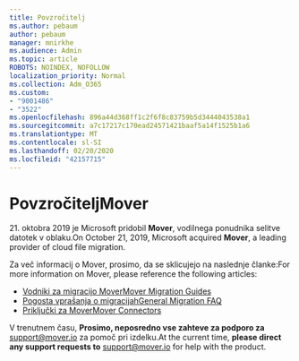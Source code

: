 ```yaml
---
title: Povzročitelj
ms.author: pebaum
author: pebaum
manager: mnirkhe
ms.audience: Admin
ms.topic: article
ROBOTS: NOINDEX, NOFOLLOW
localization_priority: Normal
ms.collection: Adm_O365
ms.custom:
- "9001486"
- "3522"
ms.openlocfilehash: 896a44d368ff1c2f6f8c83759b5d3444043538a1
ms.sourcegitcommit: a7c17217c170ead24571421baaf5a14f1525b1a6
ms.translationtype: MT
ms.contentlocale: sl-SI
ms.lasthandoff: 02/20/2020
ms.locfileid: "42157715"
---
```

# <a name="mover"></a><span data-ttu-id="a3a12-102">Povzročitelj</span><span class="sxs-lookup"><span data-stu-id="a3a12-102">Mover</span></span>

<span data-ttu-id="a3a12-103">21. oktobra 2019 je Microsoft pridobil **Mover**, vodilnega ponudnika selitve datotek v oblaku.</span><span class="sxs-lookup"><span data-stu-id="a3a12-103">On October 21, 2019, Microsoft acquired **Mover**, a leading provider of cloud file migration.</span></span>

<span data-ttu-id="a3a12-104">Za več informacij o Mover, prosimo, da se sklicujejo na naslednje članke:</span><span class="sxs-lookup"><span data-stu-id="a3a12-104">For more information on Mover, please reference the following articles:</span></span>

- [<span data-ttu-id="a3a12-105">Vodniki za migracijo Mover</span><span class="sxs-lookup"><span data-stu-id="a3a12-105">Mover Migration Guides</span></span>](https://mover.io/guides/)
- [<span data-ttu-id="a3a12-106">Pogosta vprašanja o migracijah</span><span class="sxs-lookup"><span data-stu-id="a3a12-106">General Migration FAQ</span></span>](https://mover.io/guides/general/)
- [<span data-ttu-id="a3a12-107">Priključki za Mover</span><span class="sxs-lookup"><span data-stu-id="a3a12-107">Mover Connectors</span></span>](https://mover.io/connectors/)

<span data-ttu-id="a3a12-108">V trenutnem času, **Prosimo, neposredno vse zahteve za podporo za** [support@mover.io](mailto:support@mover.io) za pomoč pri izdelku.</span><span class="sxs-lookup"><span data-stu-id="a3a12-108">At the current time, **please direct any support requests to** [support@mover.io](mailto:support@mover.io) for help with the product.</span></span> 

 